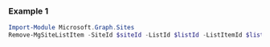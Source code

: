 ### Example 1
```powershell
Import-Module Microsoft.Graph.Sites
Remove-MgSiteListItem -SiteId $siteId -ListId $listId -ListItemId $listItemId
```
